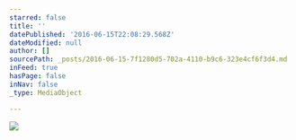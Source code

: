 ```yaml
---
starred: false
title: ''
datePublished: '2016-06-15T22:08:29.568Z'
dateModified: null
author: []
sourcePath: _posts/2016-06-15-7f1280d5-702a-4110-b9c6-323e4cf6f3d4.md
inFeed: true
hasPage: false
inNav: false
_type: MediaObject

---
```

![](https://the-grid-user-content.s3-us-west-2.amazonaws.com/3e58c513-d506-4aa5-b918-fa71fe2ec5c9.jpg)